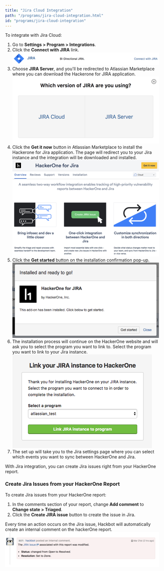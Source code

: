 ```yaml
---
title: "Jira Cloud Integration"
path: "/programs/jira-cloud-integration.html"
id: "programs/jira-cloud-integration"
---
```


To integrate with Jira Cloud: 
1. Go to **Settings > Program > Integrations**. 
2. Click the **Connect with JIRA** link.
   ![jira-server-1](./images/jira-server-1.png)
3. Choose **JIRA Server**, and you'll be redirected to Atlassian Marketplace where you can download the Hackerone for JIRA application. 
   ![jira-server-3](./images/jira-server-3.png)
4. Click the **Get it now** button in Atlassian Marketplace to install the Hackerone for Jira application. The page will redirect you to your Jira instance and the integration will be downloaded and installed. 
   ![jira-cloud-1](./images/jira-cloud-1.png)
5. Click the **Get started** button on the installation confirmation pop-up.
   ![jira-cloud-2](./images/jira-cloud-2.png)
6. The installation process will continue on the HackerOne website and will ask you to select the program you want to link to. Select the program you want to link to your Jira instance. 
   ![jira-cloud-3](./images/jira-cloud-3.png)
7. The set up will take you to the Jira settings page where you can select which events you want to sync between HackerOne and Jira. 

With Jira integration, you can create Jira issues right from your HackerOne report. 

### Create Jira Issues from your HackerOne Report
To create Jira issues from your HackerOne report:
1. In the comments section of your report, change **Add comment** to **Change state > Triaged**. 
2. Click the **Create JIRA issue** button to create the issue in Jira. 

Every time an action occurs on the Jira issue, Hackbot will automatically create an internal comment on the hackerOne report. 
![jira-cloud-4](./images/jira-cloud-4.png)
